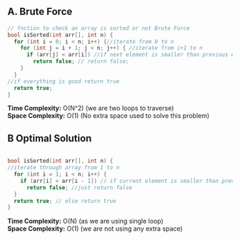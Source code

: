 
## A. Brute Force

```c++
// fnction to check an array is sorted or not Brute Force
bool isSorted(int arr[], int n) {
  for (int i = 0; i < n; i++) {//iterate from 0 to n
    for (int j = i + 1; j < n; j++) { //iterate from i+1 to n
      if (arr[j] < arr[i]) //if next element is smaller than previous element
        return false; // return false;
    }
  }
//if everything is good return true
  return true;
}
```

**Time Complexity:** O(N^2) (we are two loops to traverse) <br>
**Space Complexity:** O(1) (No extra space used to solve this problem)


## B Optimal Solution

```c++

bool isSorted(int arr[], int n) {
//iterate through array from 1 to n 
  for (int i = 1; i < n; i++) {
    if (arr[i] < arr[i - 1]) // if current element is smaller than previous element
      return false; //just return false
  }
  return true; // else return true
}

```

**Time Complexity:**  O(N) (as we are using single loop)<br>
**Space Complexity:** O(1) (we are not using any extra space)